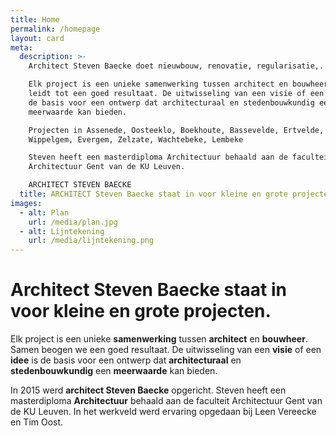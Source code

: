 ```yaml
---
title: Home
permalink: /homepage
layout: card
meta:
  description: >-
    Architect Steven Baecke doet nieuwbouw, renovatie, regularisatie,...

    Elk project is een unieke samenwerking tussen architect en bouwheer, dat
    leidt tot een goed resultaat. De uitwisseling van een visie of een idee is
    de basis voor een ontwerp dat architecturaal en stedenbouwkundig een
    meerwaarde kan bieden. 

    Projecten in Assenede, Oosteeklo, Boekhoute, Bassevelde, Ertvelde, Kluizen,
    Wippelgem, Evergem, Zelzate, Wachtebeke, Lembeke

    Steven heeft een masterdiploma Architectuur behaald aan de faculteit
    Architectuur Gent van de KU Leuven. 

    ARCHITECT STEVEN BAECKE
  title: ARCHITECT Steven Baecke staat in voor kleine en grote projecten
images:
  - alt: Plan
    url: /media/plan.jpg
  - alt: Lijntekening
    url: /media/lijntekening.png
---
```

# Architect Steven Baecke staat in voor kleine en grote projecten.

Elk project is een unieke **samenwerking** tussen **architect** en **bouwheer**. Samen beogen we een goed resultaat. De uitwisseling van een **visie** of een **idee** is de basis voor een ontwerp dat **architecturaal** en **stedenbouwkundig** een **meerwaarde** kan bieden. 

In 2015 werd **architect Steven Baecke** opgericht. Steven heeft een masterdiploma **Architectuur** behaald aan de faculteit Architectuur Gent van de KU Leuven. In het werkveld werd ervaring opgedaan bij Leen Vereecke en Tim Oost.
